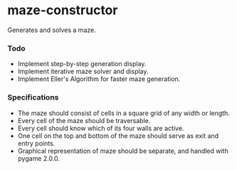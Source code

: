 # maze-constructor
Generates and solves a maze.

### Todo
* Implement step-by-step generation display.
* Implement iterative maze solver and display.
* Implement Eller's Algorithm for faster maze generation.

### Specifications
* The maze should consist of cells in a square grid of any width or length.
* Every cell of the maze should be traversable.
* Every cell should know which of its four walls are active.
* One cell on the top and bottom of the maze should serve as exit and entry points.
* Graphical representation of maze should be separate, and handled with pygame 2.0.0.